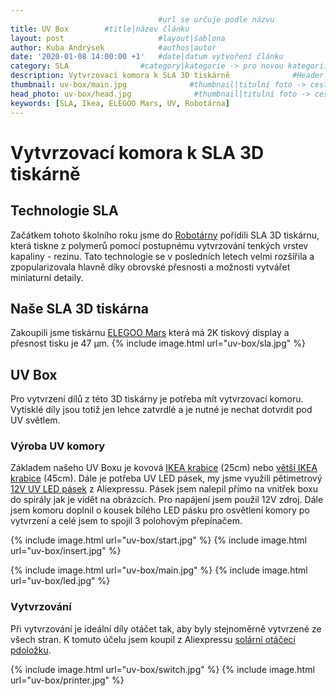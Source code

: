 ```yaml
---
                                 #url se určuje podle názvu
title: UV Box		 #title|název článku   
layout: post                     #layout|šablona
author: Kuba Andrýsek            #authos|autor
date: '2020-01-08 14:00:00 +1'   #date|datum vytvoření článku
category: SLA                #category|kategorie -> pro novou kategorii je potřeba vytvořit stránku v "categories"
description: Vytvrzovací komora k SLA 3D tiskárně              #Header|nadpis
thumbnail: uv-box/main.jpg              #thumbnail|titulní foto -> cesta "/img/blog/**nazev-clanku/Kolo.png**"
head_photo: uv-box/head.jpg              #thumbnail|titulní foto -> cesta "/img/blog/**nazev-clanku/Kolo.png**"
keywords: [SLA, Ikea, ELEGOO Mars, UV, Robotárna]
--- 
```


# Vytvrzovací komora k SLA 3D tiskárně

## Technologie SLA
Začátkem tohoto školního roku jsme do [Robotárny](https://helceletka.cz/robotarna/) pořídili SLA 3D tiskárnu, která tiskne z polymerů pomocí postupnému vytvrzování tenkých vrstev kapaliny - rezinu. Tato technologie se v posledních letech velmi rozšířila a zpopularizovala hlavně díky obrovské přesnosti a možnosti vytvářet miniaturní detaily.

## Naše SLA 3D tiskárna
Zakoupili jsme tiskárnu [ELEGOO Mars](https://www.elegoo.com/collections/3d-printer-accessories/products/elegoo-mars-uv-photocuring-lcd-3d-printer) která má 2K tiskový display a přesnost tisku je 47 μm.
{% include image.html
url="uv-box/sla.jpg"
%}
## UV Box
Pro vytvrzení dílů z této 3D tiskárny je potřeba mít vytvrzovací komoru. Vytisklé díly jsou totiž jen lehce zatvrdlé a je nutné je nechat dotvrdit pod UV světlem.

### Výroba UV komory
Základem našeho UV Boxu je kovová [IKEA krabice](https://www.ikea.com/cz/cs/p/lixhult-ulozna-sestava-bila-bila-s89161508/) (25cm) nebo [větší IKEA krabice](https://www.ikea.com/cz/cs/p/haellan-skrinka-bila-50363729/) (45cm). Dále je potřeba UV LED pásek, my jsme využili pětimetrový [12V UV LED pásek](https://www.aliexpress.com/cheap/cheap-12v-uv-led-strip-uv.html) z Aliexpressu. Pásek jsem nalepil přímo na vnitřek boxu do spirály jak je vidět na obrázcích. Pro napájení jsem použil 12V zdroj. Dále jsem komoru doplnil o kousek bílého LED pásku pro osvětlení komory po vytvrzení a celé jsem to spojil 3 polohovým přepínačem.

{% include image.html
url="uv-box/start.jpg"
%}
{% include image.html
url="uv-box/insert.jpg"
%}


{% include image.html
url="uv-box/main.jpg"
%}
{% include image.html
url="uv-box/led.jpg"
%}


### Vytvrzování
Při vytvrzování je ideální díly otáčet tak, aby byly stejnoměrně vytvrzené ze všech stran. K tomuto účelu jsem koupil z Aliexpressu [solární otáčecí pdoložku](https://www.aliexpress.com/cheap/cheap-rotating-stand-3d-printer.html).

{% include image.html
url="uv-box/switch.jpg"
%}
{% include image.html
url="uv-box/printer.jpg"
%}


